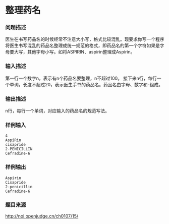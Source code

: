 # 整理药名
### 问题描述
医生在书写药品名的时候经常不注意大小写，格式比较混乱。现要求你写一个程序将医生书写混乱的药品名整理成统一规范的格式，即药品名的第一个字符如果是字母要大写，其他字母小写。如将ASPIRIN、aspirin整理成Aspirin。
### 输入描述
第一行一个数字n，表示有n个药品名要整理，n不超过100。
接下来n行，每行一个单词，长度不超过20，表示医生手书的药品名。药品名由字母、数字和-组成。
### 输出描述
n行，每行一个单词，对应输入的药品名的规范写法。
### 样例输入
```in
4
AspiRin
cisapride
2-PENICILLIN
Cefradine-6
```
### 样例输出
```out
Aspirin
Cisapride
2-penicillin
Cefradine-6
```
### 题目来源
http://noi.openjudge.cn/ch0107/15/
